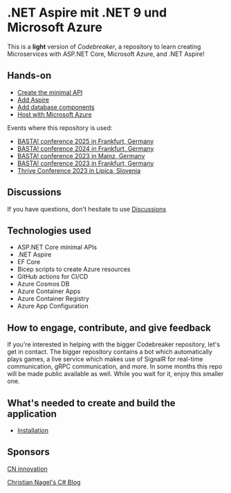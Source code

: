 # .NET Aspire mit .NET 9 und Microsoft Azure

This is a **light** version of *Codebreaker*, a repository to learn creating Microservices with ASP.NET Core, Microsoft Azure, and .NET Aspire!

## Hands-on

- [Create the minimal API](01-minimalapi.md)
- [Add Aspire](02-aspire.md)
- [Add database components](03-databases.md)
- [Host with Microsoft Azure](04-hosting.md)

Events where this repository is used:

* [BASTA! conference 2025 in Frankfurt, Germany](https://www.basta.net)
* [BASTA! conference 2024 in Frankfurt, Germany](https://www.basta.net)
* [BASTA! conference 2023 in Mainz, Germany](https://www.basta.net)
* [BASTA! conference 2023 in Frankfurt, Germany](https://www.basta.net)
* [Thrive Conference 2023 in Lipica, Slovenia](https://www.thriveconf.com/)


## Discussions

If you have questions, don't hesitate to use [Discussions](https://github.com/CodebreakerApp/codebreakerlight/discussions)

## Technologies used

* ASP.NET Core minimal APIs
* .NET Aspire
* EF Core
* Bicep scripts to create Azure resources
* GitHub actions for CI/CD
* Azure Cosmos DB
* Azure Container Apps
* Azure Container Registry
* Azure App Configuration

## How to engage, contribute, and give feedback

If you're interested in helping with the bigger Codebreaker repository, let's get in contact. The bigger repository contains a bot which automatically plays games, a live service which makes use of SignalR for real-time communication, gRPC communication, and more. In some months this repo will be made public available as well. While you wait for it, enjoy this smaller one.

## What's needed to create and build the application

- [Installation](00-installation.md)


## Sponsors

[CN innovation](https://www.cninnovation.com)

[Christian Nagel's C# Blog](https://csharp.christiannagel.com)
